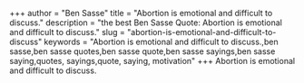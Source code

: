 +++
author = "Ben Sasse"
title = "Abortion is emotional and difficult to discuss."
description = "the best Ben Sasse Quote: Abortion is emotional and difficult to discuss."
slug = "abortion-is-emotional-and-difficult-to-discuss"
keywords = "Abortion is emotional and difficult to discuss.,ben sasse,ben sasse quotes,ben sasse quote,ben sasse sayings,ben sasse saying,quotes, sayings,quote, saying, motivation"
+++
Abortion is emotional and difficult to discuss.
